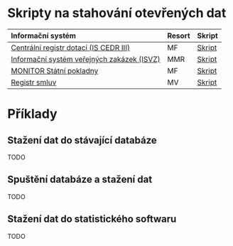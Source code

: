 # Skripty na stahování otevřených dat

| Informační systém | Resort | Skript |
| :--- | :--- | :--- |
| [Centrální registr dotací (IS CEDR III)](https://cedr.mfcr.cz/) | MF | [Skript](./cedr) |
| [Informační systém veřejných zakázek (ISVZ)](http://www.isvz.cz/ISVZ/Podpora/ISVZ.aspx) | MMR | [Skript](./isvz) |
| [MONITOR Státní pokladny](https://monitor.statnipokladna.cz/) | MF | [Skript](./monitor) |
| [Registr smluv](https://smlouvy.gov.cz/) | MV | [Skript](./registr-smluv) |

# Příklady

## Stažení dat do stávající databáze

TODO

## Spuštění databáze a stažení dat

TODO

## Stažení dat do statistického softwaru

TODO
